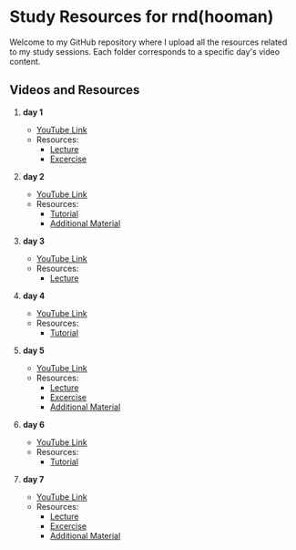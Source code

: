 # Study Resources for rnd(hooman)
Welcome to my GitHub repository where I upload all the resources related to my study sessions. Each folder corresponds to a specific day's video content.

## Videos and Resources

1. **day 1**
   - [YouTube Link](https://youtu.be/JPIM4Io7kd0)
   - Resources:
     - [Lecture](https://github.com/haidwg/rnd-hooman-/blob/main/01_Reinforcement_Learning/00%20Lecture/COMP9414%20Week%204%20-%20RL.pdf)
     - [Excercise](https://github.com/haidwg/rnd-hooman-/tree/main/01_Reinforcement_Learning/02%20Excercise)

2. **day 2**
   - [YouTube Link](https://youtu.be/wL_gEBggOwM)
   - Resources:
     - [Tutorial](https://github.com/haidwg/rnd-hooman-/tree/main/01_Reinforcement_Learning/01%20Tutorial)
     - [Additional Material](https://github.com/haidwg/rnd-hooman-/blob/main/100_Additional_Material/03%20Excercise/Exam%2023T2%20FCruz.pdf)


3. **day 3**
   - [YouTube Link](https://youtu.be/f-ayfh7vasg)
   - Resources:
     - [Lecture](https://github.com/haidwg/rnd-hooman-/blob/main/00_Knowledge_Representation/00%20Lecture/COMP9414%20Week%201.4%20-%20Knowledge%20representation.pdf)

4. **day 4**
   - [YouTube Link](https://youtu.be/4oDaOFgVp9A)
   - Resources:
     - [Tutorial](https://github.com/haidwg/rnd-hooman-/tree/main/00_Knowledge_Representation/01%20Tutorial)

5. **day 5**
   - [YouTube Link](https://youtu.be/ZKV6GWhcEWE)
   - Resources:
     - [Lecture](https://github.com/haidwg/rnd-hooman-/blob/main/02_Neuron_Networks/00%20Lecture/COMP9414%20Week%202%20-%20NN.pdf)
     - [Excercise](https://github.com/haidwg/rnd-hooman-/tree/main/02_Neuron_Networks/02%20Excercise)
     - [Additional Material](https://github.com/haidwg/rnd-hooman-/blob/main/100_Additional_Material/03%20Excercise/Exam%2023T2%20FCruz.pdf)

6. **day 6**
   - [YouTube Link](https://youtu.be/n4NMeNHL6dE)
   - Resources:
     - [Tutorial](https://github.com/haidwg/rnd-hooman-/tree/main/02_Neuron_Networks/01%20Tutorial)

7. **day 7**
   - [YouTube Link](https://youtu.be/GlY--m5WRSs)
   - Resources:
     - [Lecture](https://github.com/haidwg/rnd-hooman-/blob/main/03_Search/00%20Lecture/COMP9414%20Week%203%20-%20Search%20-%20%20Armin.pdf)
     - [Excercise](https://github.com/haidwg/rnd-hooman-/tree/main/03_Search/02%20Excercise)
     - [Additional Material](https://github.com/haidwg/rnd-hooman-/blob/main/100_Additional_Material/03%20Excercise/Exam%2023T2%20FCruz.pdf)
